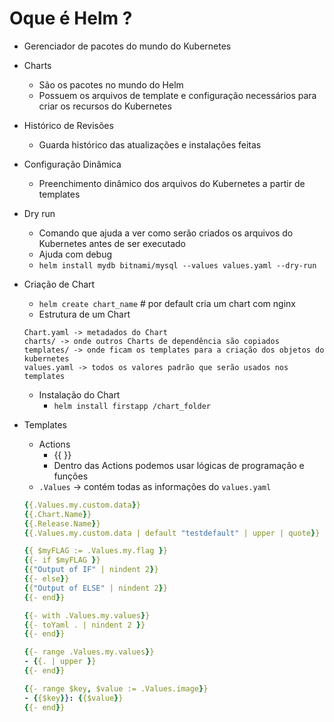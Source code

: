 # Oque é Helm ?

- Gerenciador de pacotes do mundo do Kubernetes

- Charts
    - São os pacotes no mundo do Helm
    - Possuem os arquivos de template e configuração necessários para criar os recursos do Kubernetes

- Histórico de Revisões
    - Guarda histórico das atualizações e instalações feitas

- Configuração Dinâmica
    - Preenchimento dinâmico dos arquivos do Kubernetes a partir de templates

- Dry run
    - Comando que ajuda a ver como serão criados os arquivos do Kubernetes antes de ser executado
    - Ajuda com debug
    - `helm install mydb bitnami/mysql --values values.yaml --dry-run`

- Criação de Chart
    - `helm create chart_name` # por default cria um chart com nginx
    - Estrutura de um Chart
    ```
    Chart.yaml -> metadados do Chart
    charts/ -> onde outros Charts de dependência são copiados
    templates/ -> onde ficam os templates para a criação dos objetos do kubernetes
    values.yaml -> todos os valores padrão que serão usados nos templates
    ```
    - Instalação do Chart
        - `helm install firstapp /chart_folder`

- Templates
    - Actions
        - {{ }}
        - Dentro das Actions podemos usar lógicas de programação e funções
    - `.Values` -> contém todas as informações do `values.yaml`
    ```yaml
    {{.Values.my.custom.data}}
    {{.Chart.Name}}
    {{.Release.Name}}
    {{.Values.my.custom.data | default "testdefault" | upper | quote}}

    {{ $myFLAG := .Values.my.flag }}
    {{- if $myFLAG }}
    {{"Output of IF" | nindent 2}}
    {{- else}}
    {{"Output of ELSE" | nindent 2}}
    {{- end}}

    {{- with .Values.my.values}}
    {{- toYaml . | nindent 2 }}
    {{- end}}

    {{- range .Values.my.values}}
    - {{. | upper }}
    {{- end}}

    {{- range $key, $value := .Values.image}}
    - {{$key}}: {{$value}}
    {{- end}}
    ```
